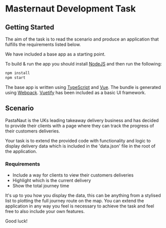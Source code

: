 # Masternaut Development Task

## Getting Started
The aim of the task is to read the scenario and produce an application that fulfills the requirements listed below.

We have included a base app as a starting point.

To build & run the app you should install [NodeJS](https://nodejs.org/en/) and then run the following:

```bash
npm install
npm start
```

The base app is written using [TypeScript](https://www.typescriptlang.org/) and [Vue](https://vuejs.org/). The bundle is generated using [Webpack](https://webpack.js.org/). [Vuetify](https://vuetifyjs.com/) has been included as a basic UI framework.

## Scenario
PastaNaut is the UKs leading takeaway delivery business and has decided to provide their clients with a page where they can track the progress of their customers deliveries.

Your task is to extend the provided code with functionality and logic to display delivery data which is included in the 'data.json' file in the root of the application.

### Requirements

 - Include a way for clients to view their customers deliveries
 - Highlight which is the current delivery
 - Show the total journey time

It's up to you how you display the data, this can be anything from a stylised list to plotting the full journey route on the map. You can extend the application in any way you feel is necessary to achieve the task and feel free to also include your own features.

Good luck!
